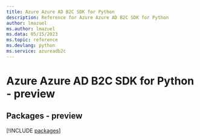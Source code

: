```yaml
---
title: Azure Azure AD B2C SDK for Python
description: Reference for Azure Azure AD B2C SDK for Python
author: lmazuel
ms.author: lmazuel
ms.data: 05/15/2023
ms.topic: reference
ms.devlang: python
ms.service: azureadb2c
---
```

# Azure Azure AD B2C SDK for Python - preview
## Packages - preview
[!INCLUDE [packages](azure-ad-b2c-index.md)]